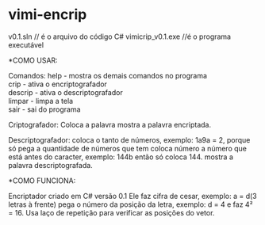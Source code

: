# vimi-encrip
v0.1.sln // é o arquivo do código C#
vimicrip_v0.1.exe //é o programa executável

*COMO USAR:

Comandos: 
  help    - mostra os demais comandos no programa<br>
  crip    - ativa o encriptografador<br>
  descrip - ativa o descriptografador<br>
  limpar  - limpa a tela<br>
  sair    - sai do programa<br>
  
Criptografador:
  Coloca a palavra
  mostra a palavra encriptada.

Descriptografador:
  coloca o tanto de números, exemplo: 1a9a = 2, porque só pega a quantidade de números que tem
  coloca número a número que está antes do caracter, exemplo: 144b então só coloca 144.
  mostra a palavra descriptografada.

*COMO FUNCIONA:

Encriptador criado em C#  versão 0.1
Ele faz cifra de cesar, exemplo: a = d(3 letras à frente) pega o número da posição da letra, exemplo: d = 4 e faz 4² = 16.
Usa laço de repetição para verificar as posições do vetor.
